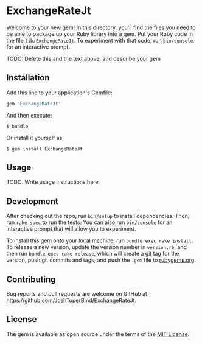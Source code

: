 # ExchangeRateJt

Welcome to your new gem! In this directory, you'll find the files you need to be able to package up your Ruby library into a gem. Put your Ruby code in the file `lib/ExchangeRateJt`. To experiment with that code, run `bin/console` for an interactive prompt.

TODO: Delete this and the text above, and describe your gem

## Installation

Add this line to your application's Gemfile:

```ruby
gem 'ExchangeRateJt'
```

And then execute:

    $ bundle

Or install it yourself as:

    $ gem install ExchangeRateJt

## Usage

TODO: Write usage instructions here

## Development

After checking out the repo, run `bin/setup` to install dependencies. Then, run `rake spec` to run the tests. You can also run `bin/console` for an interactive prompt that will allow you to experiment.

To install this gem onto your local machine, run `bundle exec rake install`. To release a new version, update the version number in `version.rb`, and then run `bundle exec rake release`, which will create a git tag for the version, push git commits and tags, and push the `.gem` file to [rubygems.org](https://rubygems.org).

## Contributing

Bug reports and pull requests are welcome on GitHub at https://github.com/JoshToperBmd/ExchangeRateJt.

## License

The gem is available as open source under the terms of the [MIT License](http://opensource.org/licenses/MIT).
